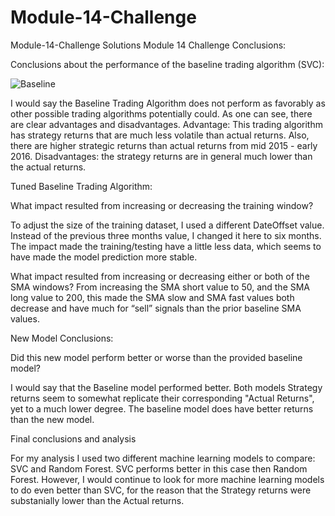 # Module-14-Challenge
Module-14-Challenge Solutions
Module 14 Challenge Conclusions:

Conclusions about the performance of the baseline trading algorithm (SVC):

![Baseline](https://user-images.githubusercontent.com/85648561/135194911-6db6b6b2-2451-4967-96eb-360fd659a983.png)

I would say the Baseline Trading Algorithm does not perform as favorably as other possible trading algorithms potentially could. As one can see, there are clear advantages and disadvantages. Advantage: This trading algorithm has strategy returns that are much less volatile than actual returns. Also, there are higher strategic returns than actual returns from mid 2015 - early 2016. Disadvantages: the strategy returns are in general much lower than the actual returns.

Tuned Baseline Trading Algorithm:

What impact resulted from increasing or decreasing the training window? 

To adjust the size of the training dataset, I used a different DateOffset value. Instead of the previous three months value, I changed it here to six months.
The impact made the training/testing have a little less data, which seems to have made the model prediction more stable.

What impact resulted from increasing or decreasing either or both of the SMA windows?
From increasing the SMA short value to 50, and the SMA long value to 200, this made the SMA slow and SMA fast values both decrease and have much for “sell” signals than the prior baseline SMA values.

New Model Conclusions:

Did this new model perform better or worse than the provided baseline model? 

I would say that the Baseline model performed better. Both models Strategy returns seem to somewhat replicate their corresponding "Actual Returns", yet to a much lower degree. The baseline model does have better returns than the new model. 

Final conclusions and analysis

For my analysis I used two different machine learning models to compare: SVC and Random Forest. SVC performs better in this case then Random Forest. However, I would continue to look for more machine learning models to do even better than SVC, for the reason that the Strategy returns were substanially lower than the Actual returns. 
